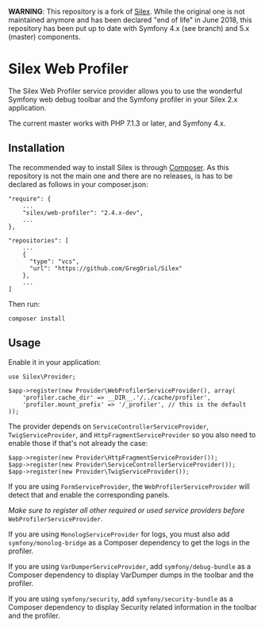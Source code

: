 **WARNING**: This repository is a fork of [Silex](https://github.com/silexphp/Silex-WebProfiler). While the original one is not maintained anymore and has been declared "end of life" in June 2018, this repository has been put up to date with Symfony 4.x (see branch) and 5.x (master) components.

Silex Web Profiler
==================

The Silex Web Profiler service provider allows you to use the wonderful Symfony web debug toolbar and the Symfony profiler in your Silex 2.x application.

The current master works with PHP 7.1.3 or later, and Symfony 4.x.

Installation
------------

The recommended way to install Silex is through [Composer](https://getcomposer.org). As this repository is not the main one and there are no releases, is has to be declared as follows in your composer.json:

``` {.sourceCode .json}
"require": {
    ...
    "silex/web-profiler": "2.4.x-dev",
    ...
},

"repositories": [
    ...
    {
      "type": "vcs",
      "url": "https://github.com/GregOriol/Silex"
    },
    ...
]
```

Then run:

``` {.sourceCode .bash}
composer install
```

Usage
------------

Enable it in your application:

``` {.sourceCode .php}
use Silex\Provider;

$app->register(new Provider\WebProfilerServiceProvider(), array(
    'profiler.cache_dir' => __DIR__.'/../cache/profiler',
    'profiler.mount_prefix' => '/_profiler', // this is the default
));
```

The provider depends on `ServiceControllerServiceProvider`, `TwigServiceProvider`, and `HttpFragmentServiceProvider` so you also need to enable those if that's not already the case:

``` {.sourceCode .php}
$app->register(new Provider\HttpFragmentServiceProvider());
$app->register(new Provider\ServiceControllerServiceProvider());
$app->register(new Provider\TwigServiceProvider());
```

If you are using `FormServiceProvider`, the `WebProfilerServiceProvider` will detect that and enable the corresponding panels.

*Make sure to register all other required or used service providers before* `WebProfilerServiceProvider`.

If you are using `MonologServiceProvider` for logs, you must also add `symfony/monolog-bridge` as a Composer dependency to get the logs in the profiler.

If you are using `VarDumperServiceProvider`, add `symfony/debug-bundle` as a Composer dependency to display VarDumper dumps in the toolbar and the profiler.

If you are using `symfony/security`, add `symfony/security-bundle` as a Composer dependency to display Security related information in the toolbar and the profiler.
